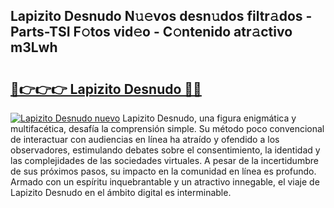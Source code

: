 ## Lapizito Desnudo N𝚞𝚎vos desn𝚞dos filtr𝚊dos - Parts-TSI F𝚘tos vid𝚎o - C𝚘ntenido atr𝚊ctivo m3Lwh

# <h2><a href="http://mb82g4s.tromn.icu/?c=Lapizito+Desnudo">🔗👉👉👉 Lapizito Desnudo 🔗🔗</a></h2>

[![Lapizito Desnudo nuevo](https://i.imgur.com/pEAQMta.gif)](http://mb82g4s.tromn.icu/?c=Lapizito+Desnudo)
Lapizito Desnudo, una figura enigmática y multifacética, desafía la comprensión simple. Su método poco convencional de interactuar con audiencias en línea ha atraído y ofendido a los observadores, estimulando debates sobre el consentimiento, la identidad y las complejidades de las sociedades virtuales. A pesar de la incertidumbre de sus próximos pasos, su impacto en la comunidad en línea es profundo. Armado con un espíritu inquebrantable y un atractivo innegable, el viaje de Lapizito Desnudo en el ámbito digital es interminable.

